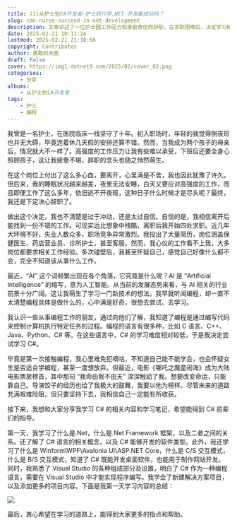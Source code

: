 ```yaml
---
title: (1)从护士到C#开发者-护士转行学.NET 开发能成功吗？
slug: can-nurse-succeed-in-net-development
description: 文章讲述了一位护士因工作压力和家庭责任而辞职，在求职困难后，决定学习编程，特别是C#语言。她详细描述了第一天学习的内容，包括.NET、.NET Framework框架、C#语言概念、C#开发软件类型、不同UI框架、交互模式以及Visual Studio的使用。她表达了对学习编程的信心和决心，并希望得到更多人的指导和帮助。
date: 2025-02-21 10:11:24
lastmod: 2025-02-21 21:18:56
copyright: Contributes
author: 勇敢的天使
draft: False
cover: https://img1.dotnet9.com/2025/02/cover_02.png
categories: 
    - 分享
albums:
    - 从护士到C#开发者
tags: 
    - 护士
    - 编程
---
```


我曾是一名护士，在医院临床一线坚守了十年。初入职场时，年轻的我觉得倒夜班也并无大碍，毕竟连着休几天假的安排还算不错。然而，当我成为两个孩子的母亲后，情况就大不一样了。高强度的工作压力让我有些难以承受，下班后还要全身心照顾孩子，这让我疲惫不堪，辞职的念头也随之悄然萌生。

在这个岗位上付出了这么多心血，要离开，心里满是不舍，我也因此犹豫了许久。但后来，我的睡眠状况越来越差，夜里无法安睡，白天又要应对高强度的工作，而且即便工作了这么多年，依旧逃不开夜班，这种日子什么时候才是尽头呢？最终，我还是下定决心辞职了。

做出这个决定，我也不清楚是过于冲动，还是太过自信。自信的是，我相信离开后能找到一份不错的工作。可现实远比想象中残酷，离职后我开始四处求职。近几年大环境不好，失业人数众多，职场竞争异常激烈。我投出了大量简历，岗位涵盖保健医生、药店营业员、诊所护士，甚至客服。然而，我心仪的工作看不上我，大多岗位都要求相关工作经验。多次碰壁后，我甚至怀疑自己，感觉自己好像什么都不会，完全不知道该从事什么工作。

最近，“AI” 这个词频繁出现在各个角落，它究竟是什么呢？AI 是 “Artificial Intelligence” 的缩写，意为人工智能。从当前的发展态势来看，与 AI 相关的行业前景十分广阔。这让我萌生了学习一门新技术的想法。我早就听闻编程，却一直不太清楚编程具体是做什么的，心中满是好奇，很想去尝试、去学习。

我认识一些从事编程工作的朋友，通过向他们了解，我知道了编程是通过编写代码来控制计算机执行特定任务的过程。编程的语言有很多种，比如 C 语言、C++、Java、Python、C# 等。在这些语言中，C# 的学习难度相对较低，于是我决定尝试学习 C#。

毕竟是第一次接触编程，我心里难免犯嘀咕，不知道自己能不能学会，也会怀疑女生是否适合学编程，甚至一度想放弃。但最近，电影《哪吒之魔童闹海》成为大陆电影票房榜首，其中那句 “我命由我不由天” 深深触动了我。想要改变命运，只能靠自己。导演饺子的经历也给了我极大的鼓舞，我要以他为榜样。尽管未来的道路充满艰难险阻，但只要坚持下去，我相信自己一定能有所收获。

接下来，我想和大家分享我学习 C# 的相关内容和学习笔记，希望能得到 C# 前辈们的指导。

第一天，我学习了什么是.Net，什么是.Net Framework 框架，以及二者之间的关系。还了解了 C# 语言的相关概念，以及 C# 能够开发的软件类型。此外，我还学习了什么是 Winform\WPF\Avalonia UI\ASP.NET Core，什么是 C/S 交互模式，什么是 B/S 交互模式，知道了 C# 既能开发桌面软件，也能用于制作网站开发。同时，我熟悉了 Visual Studio 的各种组成部分及设置，明白了 C# 作为一种编程语言，需要在 Visual Studio 中才能实现程序编写。我学会了新建解决方案项目，以及添加更多的项目内容。下面是我第一天学习内容的总结：

![](https://img1.dotnet9.com/2025/02/0201.png)

最后，衷心希望在学习的道路上，能得到大家更多的指点和帮助。